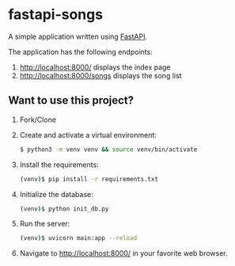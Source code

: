 # fastapi-songs

A simple application written using [FastAPI](https://fastapi.tiangolo.com/). 

The application has the following endpoints:

1. [http://localhost:8000/](http://localhost:8000/) displays the index page
2. [http://localhost:8000/songs](http://localhost:8000/songs) displays the song list

## Want to use this project?

1. Fork/Clone

2. Create and activate a virtual environment:

    ```sh
    $ python3 -m venv venv && source venv/bin/activate
    ```

3. Install the requirements:

    ```sh
    (venv)$ pip install -r requirements.txt
    ```

4. Initialize the database:

    ```sh
    (venv)$ python init_db.py
    ```

5. Run the server:

    ```sh
    (venv)$ uvicorn main:app --reload
    ```
    
 6. Navigate to [http://localhost:8000/](http://localhost:8000/) in your favorite web browser.